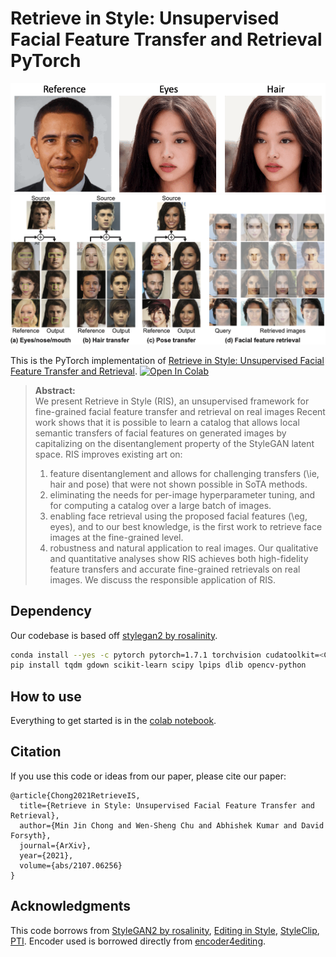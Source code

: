 # Retrieve in Style: Unsupervised Facial Feature Transfer and Retrieval PyTorch
![](teaser.gif)
![](ris_teaser.png)

This is the PyTorch implementation of [Retrieve in Style: Unsupervised Facial Feature Transfer and Retrieval](https://arxiv.org/abs/2107.06256). [![Open In Colab](https://colab.research.google.com/assets/colab-badge.svg)](https://colab.research.google.com/github/mchong6/RetrieveInStyle/blob/main/RIS_colab.ipynb)


>**Abstract:**<br>
>We present Retrieve in Style (RIS), an unsupervised framework for fine-grained facial feature transfer and retrieval on real images Recent work shows that it is possible to learn a catalog that allows local semantic transfers of facial features on generated images by capitalizing on the disentanglement property of the StyleGAN latent space. RIS improves existing art on: 
>1) feature disentanglement and allows for challenging transfers (\ie, hair and pose) that were not shown possible in SoTA methods.
>2) eliminating the needs for per-image hyperparameter tuning, and for computing a catalog over a large batch of images.
>3) enabling face retrieval using the proposed facial features (\eg, eyes), and to our best knowledge, is the first work to retrieve face images at the fine-grained level.
>4) robustness and natural application to real images. 
>Our qualitative and quantitative analyses show RIS achieves both high-fidelity feature transfers and accurate fine-grained retrievals on real images. 
>We discuss the responsible application of RIS.

## Dependency
Our codebase is based off [stylegan2 by rosalinity](https://github.com/rosinality/stylegan2-pytorch). 
```bash
conda install --yes -c pytorch pytorch=1.7.1 torchvision cudatoolkit=<CUDA_VERSION>
pip install tqdm gdown scikit-learn scipy lpips dlib opencv-python
```

## How to use
Everything to get started is in the [colab notebook](https://colab.research.google.com/github/mchong6/RetrieveInStyle/blob/main/RIS_colab.ipynb).

## Citation
If you use this code or ideas from our paper, please cite our paper:
```
@article{Chong2021RetrieveIS,
  title={Retrieve in Style: Unsupervised Facial Feature Transfer and Retrieval},
  author={Min Jin Chong and Wen-Sheng Chu and Abhishek Kumar and David Forsyth},
  journal={ArXiv},
  year={2021},
  volume={abs/2107.06256}
}
```

## Acknowledgments
This code borrows from [StyleGAN2 by rosalinity](https://github.com/rosinality/stylegan2-pytorch), [Editing in Style](https://github.com/IVRL/GANLocalEditing), [StyleClip](https://github.com/orpatashnik/StyleCLIP), [PTI](https://github.com/danielroich/PTI). Encoder used is borrowed directly from [encoder4editing](https://github.com/omertov/encoder4editing).
